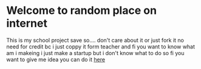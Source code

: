 # Welcome to random place on internet
This is my school project save so.... don't care about it or just fork it no need for credit bc i just coppy it form teacher
and fi you want to know what am i makeing i just make a startup but i don't know what to do so fi you want to give me idea you can do it [here](https://docs.google.com/forms/d/e/1FAIpQLScx5_zL-jhM7eo05pnCRpPRX8dVch3FaZOyJ8-Ptd7LgHDYtA/viewform?usp=header)
